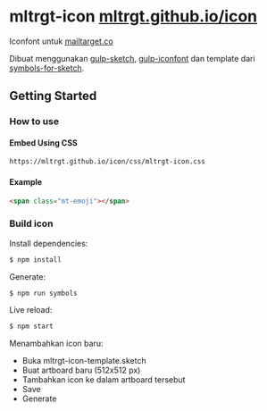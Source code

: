 # mltrgt-icon [mltrgt.github.io/icon](https://mltrgt.github.io/icon/)

Iconfont untuk [mailtarget.co](http://mailtarget.co)

Dibuat menggunakan [gulp-sketch](https://github.com/cognitom/gulp-sketch), [gulp-iconfont](https://github.com/nfroidure/gulp-iconfont) dan template dari [symbols-for-sketch](https://github.com/cognitom/symbols-for-sketch).


## Getting Started

### How to use

#### Embed Using CSS
``` html
https://mltrgt.github.io/icon/css/mltrgt-icon.css
```

#### Example
``` html
<span class="mt-emoji"></span>
```

### Build icon
Install dependencies:
``` bash
$ npm install
```

Generate:
``` bash
$ npm run symbols
```

Live reload:
``` bash
$ npm start
```

Menambahkan icon baru:
- Buka mltrgt-icon-template.sketch
- Buat artboard baru (512x512 px)
- Tambahkan icon ke dalam artboard tersebut
- Save
- Generate
